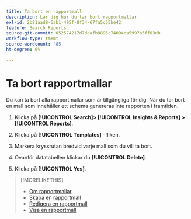 ```yaml
---
title: Ta bort en rapportmall
description: Lär dig hur du tar bort rapportmallar.
exl-id: 2b81aad8-6ab1-495f-8f34-67fa5c55be42
feature: Search Reports
source-git-commit: 052574217d7ddafb8895c74094da5997b5ff83db
workflow-type: tm+mt
source-wordcount: '85'
ht-degree: 0%

---
```


# Ta bort rapportmallar

Du kan ta bort alla rapportmallar som är tillgängliga för dig. När du tar bort en mall som innehåller ett schema genereras inte rapporten i framtiden.

1. Klicka på **[!UICONTROL Search]> [!UICONTROL Insights & Reports] >[!UICONTROL Reports]**.

1. Klicka på **[!UICONTROL Templates]** -fliken.

1. Markera kryssrutan bredvid varje mall som du vill ta bort.

1. Ovanför datatabellen klickar du **[!UICONTROL Delete]**.

1. Klicka på **[!UICONTROL Yes]**.

>[!MORELIKETHIS]
>
>* [Om rapportmallar](template-about.md)
>* [Skapa en rapportmall](template-create.md)
>* [Redigera en rapportmall](template-edit.md)
>* [Visa en rapportmall](template-view.md)
